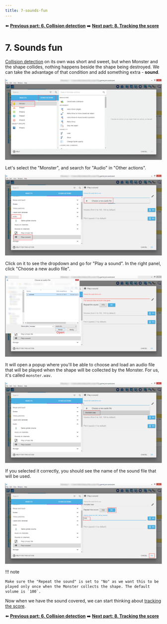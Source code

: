 ```yaml
---
title: 7-sounds-fun
---
```

⬅️ **[Previous part: 6. Collision detection](/gdevelop5/tutorials/geometry-monster/6-collision-detection)** ➡️ **[Next part: 8. Tracking the score](/gdevelop5/tutorials/geometry-monster/8-tracking-score)**

# 7. Sounds fun

[Collision detection](/gdevelop5/tutorials/geometry-monster/6-collision-detection) on its own was short and sweet, but when Monster and the shape collides, nothing happens beside the shape being destroyed. We can take the advantage of that condition and add something extra - **sound**.

![](101.png)

Let's select the "Monster", and search for "Audio" in "Other actions".

![](102.png)

Click on it to see the dropdown and go for "Play a sound". In the right panel, click "Choose a new audio file".

![](103.png)

It will open a popup where you'll be able to choose and load an audio file that will be played when the shape will be collected by the Monster. For us, it's called `monster.wav`.

![](104.png)

If you selected it correctly, you should see the name of the sound file that will be used.

![](105.png)

!!! note

    Make sure the "Repeat the sound" is set to "No" as we want this to be played only once when the Monster collects the shape. The default volume is `100`.

Now when we have the sound covered, we can start thinking about [tracking the score](/gdevelop5/tutorials/geometry-monster/8-tracking-score).

⬅️ **[Previous part: 6. Collision detection](/gdevelop5/tutorials/geometry-monster/6-collision-detection)** ➡️ **[Next part: 8. Tracking the score](/gdevelop5/tutorials/geometry-monster/8-tracking-score)**

